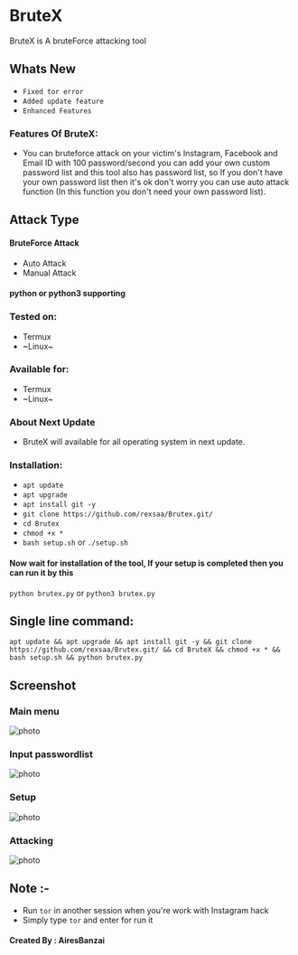 # BruteX
BruteX is A bruteForce attacking tool

## Whats New
+ ```Fixed tor error```
+ ```Added update feature```
+ ```Enhanced Features```

### Features Of BruteX:
+ You can bruteforce attack on your victim's Instagram, Facebook and Email ID with 100 password/second you can add your own custom password list and this tool also has password list, so If you don't have your own password list then it's ok don't worry you can use auto attack function (In this function you don't need your own password list).

## Attack Type
#### BruteForce Attack

+ Auto Attack
+ Manual Attack

#### python or python3 supporting

### Tested on:
+ Termux
+ ~Linux~
### Available for:
+ Termux
+ ~Linux~

### About Next Update
+ BruteX will available for all operating system in next update.

### Installation:
+ ```apt update```
+ ```apt upgrade```
+ ```apt install git -y```
+ ```git clone https://github.com/rexsaa/Brutex.git/```
+ ```cd Brutex```
+ ```chmod +x *```
+ ```bash setup.sh``` or ```./setup.sh```

#### Now wait for installation of the tool, If your setup is completed then you can run it by this
``` python brutex.py ``` or ``` python3 brutex.py ```
## Single line command:
```
apt update && apt upgrade && apt install git -y && git clone https://github.com/rexsaa/Brutex.git/ && cd BruteX && chmod +x * && bash setup.sh && python brutex.py
```

## Screenshot
### Main menu
![photo](https://raw.githubusercontent.com/rexsaa/Brutex/main/.img/main_menu.jpg)

### Input passwordlist
![photo](https://raw.githubusercontent.com/rexsaa/Brutex/main/.img/pass.jpg)

### Setup
![photo](https://raw.githubusercontent.com/rexsaa/Brutex/main/.img/setup.jpg)

### Attacking
![photo](https://raw.githubusercontent.com/rexsaa/Brutex/main/.img/attacking.jpg)

## Note :-
+ Run ```tor``` in another session when you're work with Instagram hack
+ Simply type ``` tor ``` and enter for run it

#### Created By : AiresBanzai
